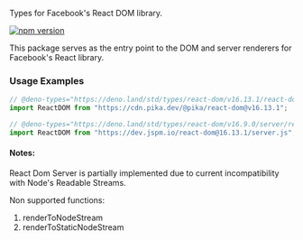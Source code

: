 Types for Facebook's React DOM library.

[![npm version](https://img.shields.io/npm/v/react-dom.svg?style=flat)](https://www.npmjs.com/package/react-dom)

This package serves as the entry point to the DOM and server renderers for
Facebook's React library.

### Usage Examples

```typescript
// @deno-types="https://deno.land/std/types/react-dom/v16.13.1/react-dom.d.ts"
import ReactDOM from "https://cdn.pika.dev/@pika/react-dom@v16.13.1";
```

```typescript
// @deno-types="https://deno.land/std/types/react-dom/v16.9.0/server/react-dom-server.d.ts"
import ReactDOM from "https://dev.jspm.io/react-dom@16.13.1/server.js";
```

#### Notes:

React Dom Server is partially implemented due to current incompatibility with
Node's Readable Streams.

Non supported functions:

1. renderToNodeStream
1. renderToStaticNodeStream
